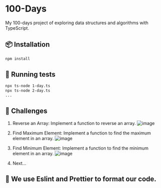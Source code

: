 # 100-Days

My 100-days project of exploring data structures and algorithms with TypeScript.

## 📦 Installation

```bash
npm install
```

## 🧰 Running tests

```bash
npx ts-node 1-day.ts
npx ts-node 2-day.ts
...
```

## 🚀 Challenges

1. Reverse an Array: Implement a function to reverse an array.
   ![image](https://img001.prntscr.com/file/img001/mj5aRTLyQyq9nu4mlJwTZg.png)

2. Find Maximum Element: Implement a function to find the maximum element in an array.
   ![image](https://img001.prntscr.com/file/img001/IS7iH6cFQr2KQNj8riYF5g.png)

3. Find Minimum Element: Implement a function to find the minimum element in an array.
   ![image](https://img001.prntscr.com/file/img001/_6BhToEvS_KMKF5lwbcVSA.png)

4. Next...

## 💅 We use Eslint and Prettier to format our code.
